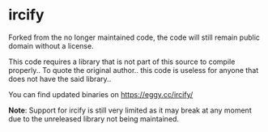 # ircify
Forked from the no longer maintained code, the code will still remain public domain without a license.

This code requires a library that is not part of this source to compile properly..
To quote the original author.. this code is useless for anyone that does not have the said library..

You can find updated binaries on https://eggy.cc/ircify/ 

**Note**: Support for ircify is still very limited as it may break at any moment due to the unreleased library not being maintained.